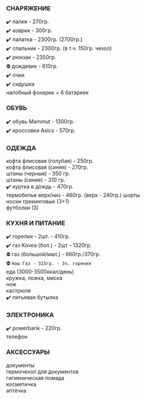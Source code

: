### СНАРЯЖЕНИЕ
:heavy_check_mark: палки - 270гр.  
:heavy_check_mark: коврик - 300гр.  
:heavy_check_mark: палатка - 2300гр. (2700гр.)     
:heavy_check_mark: спальник - 2300гр. (в т.ч. 150гр. чехол)   
:heavy_check_mark: рюкзак - 2350гр.   
:no_entry: дождевик - 610гр.   
:heavy_check_mark: очки  
:heavy_check_mark: сидушка  
налобный фонарик + 6 батареек    
### ОБУВЬ
:heavy_check_mark: обувь Mammut - 1300гр.  
:heavy_check_mark: кроссовки Asics - 570гр.     
### ОДЕЖДА
кофта флисовая (голубая) - 250гр.  
кофта флисовая (синяя) - 270гр.  
штаны (черные) - 350 гр.  
штаны (синие) - 310 гр.   
:heavy_check_mark: куртка в дождь - 470гр.  
термобелье верх/низ - 460гр. (верх - 240гр.) 
шорты  
носки трекинговые (3+1)  
футболки (3)  
### КУХНЯ И ПИТАНИЕ
:heavy_check_mark: горелки - 2шт. - 410гр.    
:heavy_check_mark: газ Kovea (бол.) - 2шт - 1320гр.   
:no_entry: газ (большой/мал.) - 660гр./370гр.   
:no_entry: `Наш Газ - 315гр. - 3ч. горения`  
еда (3000-3500ккал/день)   
кружка, ложка, миска  
нож  
кастрюля    
:heavy_check_mark: питьевая бутылка  
### ЭЛЕКТРОНИКА
:heavy_check_mark: powerbank - 220гр.  
телефон  
### АКСЕССУАРЫ
документы  
гермочехол для документов  
гигиеническая помада  
косметичка  
аптечка  
